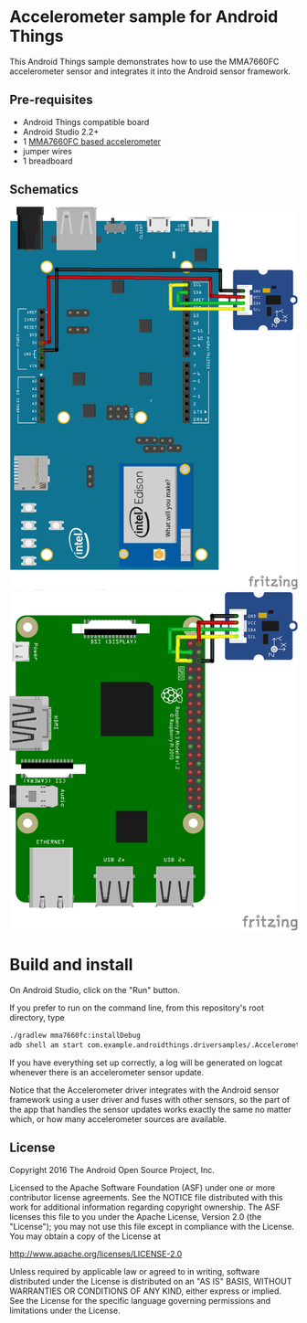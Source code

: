 Accelerometer sample for Android Things
=======================================

This Android Things sample demonstrates how to use the MMA7660FC accelerometer
sensor and integrates it into the Android sensor framework.

Pre-requisites
--------------

- Android Things compatible board
- Android Studio 2.2+
- 1 [MMA7660FC based accelerometer](http://wiki.seeed.cc/Grove-3-Axis_Digital_Accelerometer-1.5g/)
- jumper wires
- 1 breadboard


Schematics
----------

![Schematics for Intel Edison](edison_schematics.png)
![Schematics for Raspberry Pi 3](rpi3_schematics.png)


Build and install
=================

On Android Studio, click on the "Run" button.

If you prefer to run on the command line, from this repository's root directory, type

```bash
./gradlew mma7660fc:installDebug
adb shell am start com.example.androidthings.driversamples/.AccelerometerActivity
```

If you have everything set up correctly, a log will be generated on logcat
whenever there is an accelerometer sensor update.

Notice that the Accelerometer driver integrates with the Android sensor
framework using a user driver and fuses with other sensors, so
the part of the app that handles the sensor updates works exactly the same
no matter which, or how many accelerometer sources are available.


License
-------

Copyright 2016 The Android Open Source Project, Inc.

Licensed to the Apache Software Foundation (ASF) under one or more contributor
license agreements.  See the NOTICE file distributed with this work for
additional information regarding copyright ownership.  The ASF licenses this
file to you under the Apache License, Version 2.0 (the "License"); you may not
use this file except in compliance with the License.  You may obtain a copy of
the License at

  http://www.apache.org/licenses/LICENSE-2.0

Unless required by applicable law or agreed to in writing, software
distributed under the License is distributed on an "AS IS" BASIS, WITHOUT
WARRANTIES OR CONDITIONS OF ANY KIND, either express or implied.  See the
License for the specific language governing permissions and limitations under
the License.
